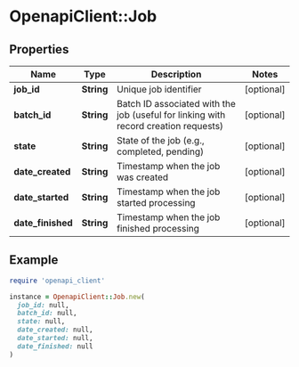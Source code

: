 # OpenapiClient::Job

## Properties

| Name | Type | Description | Notes |
| ---- | ---- | ----------- | ----- |
| **job_id** | **String** | Unique job identifier | [optional] |
| **batch_id** | **String** | Batch ID associated with the job (useful for linking with record creation requests) | [optional] |
| **state** | **String** | State of the job (e.g., completed, pending) | [optional] |
| **date_created** | **String** | Timestamp when the job was created | [optional] |
| **date_started** | **String** | Timestamp when the job started processing | [optional] |
| **date_finished** | **String** | Timestamp when the job finished processing | [optional] |

## Example

```ruby
require 'openapi_client'

instance = OpenapiClient::Job.new(
  job_id: null,
  batch_id: null,
  state: null,
  date_created: null,
  date_started: null,
  date_finished: null
)
```

